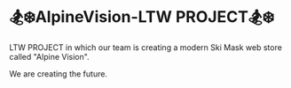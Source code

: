 # 🏂❄️AlpineVision-LTW PROJECT🏂❄️
LTW PROJECT in which our team is creating a modern Ski Mask web store  called "Alpine Vision".

We are creating the future.
